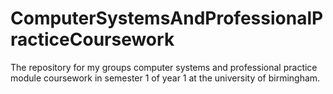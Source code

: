 # ComputerSystemsAndProfessionalPracticeCoursework
The repository for my groups computer systems and professional practice module coursework in semester 1 of year 1 at the university of birmingham.

